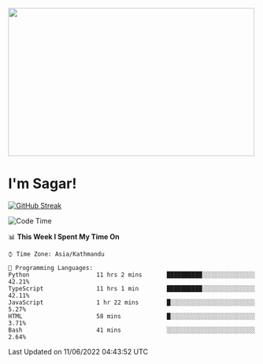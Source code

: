 
<img src="https://media.giphy.com/media/3ornk57KwDXf81rjWM/giphy.gif" width="500" height="300" frameBorder="0" class="giphy-embed" allowFullScreen></img>

#   I'm Sagar!
[![GitHub Streak](https://github-readme-streak-stats.herokuapp.com/?user=sgr2848)](https://git.io/streak-stats)
<!--START_SECTION:waka-->
![Code Time](http://img.shields.io/badge/Code%20Time-0%20secs-blue)

📊 **This Week I Spent My Time On** 

```text
⌚︎ Time Zone: Asia/Kathmandu

💬 Programming Languages: 
Python                   11 hrs 2 mins       ██████████░░░░░░░░░░░░░░░   42.21% 
TypeScript               11 hrs 1 min        ██████████░░░░░░░░░░░░░░░   42.11% 
JavaScript               1 hr 22 mins        █░░░░░░░░░░░░░░░░░░░░░░░░   5.27% 
HTML                     58 mins             █░░░░░░░░░░░░░░░░░░░░░░░░   3.71% 
Bash                     41 mins             ░░░░░░░░░░░░░░░░░░░░░░░░░   2.64%

```


 Last Updated on 11/06/2022 04:43:52 UTC
<!--END_SECTION:waka-->

